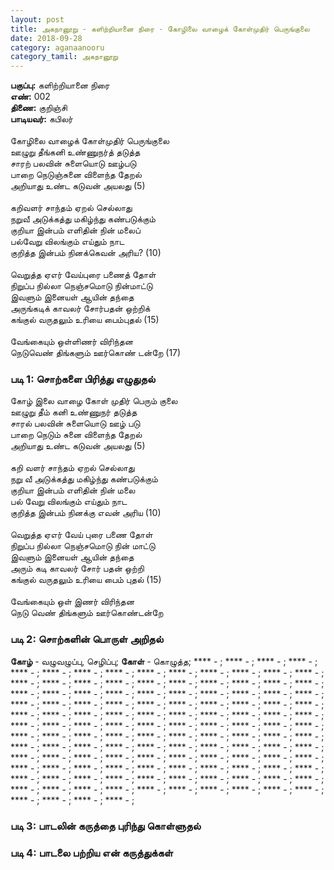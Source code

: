 ```yaml
---
layout: post
title: அகநானூறு - களிற்றியானை நிரை - கோழிலை வாழைக் கோள்முதிர் பெருங்குலை
date: 2018-09-28
category: aganaanooru
category_tamil: அகநானூறு
---
```


**பகுப்பு:** களிற்றியானை நிரை <br/>
**எண்:** 002 <br/>
**திணை:** குறிஞ்சி <br/>
**பாடியவர்:** கபிலர் <br/>
<br/>
கோழிலை வாழைக் கோள்முதிர் பெருங்குலை <br/>
ஊழுறு தீங்கனி உண்ணுநர்த் தடுத்த <br/>
சாரற் பலவின் சுளையொடு ஊழ்படு <br/>
பாறை நெடுஞ்சுனை விளைந்த தேறல் <br/>
அறியாது உண்ட கடுவன் அயலது (5) <br/>
<br/>
கறிவளர் சாந்தம் ஏறல் செல்லாது <br/>
நறுவீ அடுக்கத்து மகிழ்ந்து கண்படுக்கும் <br/>
குறியா இன்பம் எளிதின் நின் மலைப் <br/>
பல்வேறு விலங்கும் எய்தும் நாட <br/>
குறித்த இன்பம் நினக்கெவன் அரிய? (10) <br/>
<br/>
வெறுத்த ஏஎர் வேய்புரை பணைத் தோள் <br/>
நிறுப்ப நில்லா நெஞ்சமொடு நின்மாட்டு <br/>
இவளும் இனையள் ஆயின் தந்தை <br/>
அருங்கடிக் காவலர் சோர்பதன் ஒற்றிக் <br/>
கங்குல் வருதலும் உரியை பைம்புதல் (15) <br/>
<br/>
வேங்கையும் ஒள்ளிணர் விரிந்தன <br/>
நெடுவெண் திங்களும் ஊர்கொண் டன்றே (17)<br/>

### படி 1: சொற்களை பிரித்து எழுதுதல்

கோழ் இலை வாழை கோள் முதிர் பெரும் குலை <br/>
ஊழுறு தீம் கனி உண்ணுநர் தடுத்த <br/>
சாரல் பலவின் சுளையொடு ஊழ் படு <br/>
பாறை நெடும் சுனை விளைந்த தேறல் <br/>
அறியாது உண்ட கடுவன் அயலது (5) <br/>
<br/>
கறி வளர் சாந்தம் ஏறல் செல்லாது <br/>
நறு வீ அடுக்கத்து மகிழ்ந்து கண்படுக்கும் <br/>
குறியா இன்பம் எளிதின் நின் மலை <br/>
பல் வேறு விலங்கும் எய்தும் நாட <br/>
குறித்த இன்பம் நினக்கு எவன் அரிய (10) <br/>
<br/>
வெறுத்த ஏஎர் வேய் புரை பணை தோள் <br/>
நிறுப்ப நில்லா நெஞ்சமொடு நின் மாட்டு <br/>
இவளும் இனையள் ஆயின் தந்தை <br/>
அரும் கடி காவலர் சோர் பதன் ஒற்றி <br/>
கங்குல் வருதலும் உரியை பைம் புதல் (15) <br/>
<br/>
வேங்கையும் ஒள் இணர் விரிந்தன <br/>
நெடு வெண் திங்களும் ஊர்கொண்டன்றே <br/>

### படி 2: சொற்களின் பொருள் அறிதல்

**கோழ்** - வழுவழுப்பு, செழிப்பு; **கோள்** - கொழுத்த; **** - ; **** - ; **** - ; 
**** - ; **** - ; **** - ; **** - ; **** - ; 
**** - ; **** - ; **** - ; **** - ; **** - ; 
**** - ; **** - ; **** - ; **** - ; **** - ; 
**** - ; **** - ; **** - ; **** - ; **** - ; 
**** - ; **** - ; **** - ; **** - ; **** - ; 
**** - ; **** - ; **** - ; **** - ; **** - ; 
**** - ; **** - ; **** - ; **** - ; **** - ; 
**** - ; **** - ; **** - ; **** - ; **** - ; 
**** - ; **** - ; **** - ; **** - ; **** - ; 
**** - ; **** - ; **** - ; **** - ; **** - ; 
**** - ; **** - ; **** - ; **** - ; **** - ; 
**** - ; **** - ; **** - ; **** - ; **** - ; 
**** - ; **** - ; **** - ; **** - ; **** - ; 
**** - ; **** - ; **** - ; **** - ; **** - ; 
**** - ; **** - ; **** - ; **** - ; **** - ; 
**** - ; **** - ; **** - ; **** - ; **** - ; 
**** - ; **** - ; **** - ; **** - ; **** - ; 
**** - ; **** - ; **** - ; **** - ; **** - ; 
**** - ; **** - ; **** - ; **** - ; **** - ; 
**** - ; **** - ; **** - ; **** - ; **** - ; 
**** - ; **** - ; **** - ; **** - ; **** - ; 
**** - ; **** - ; **** - ; **** - ; **** - ; 
**** - ; **** - ; **** - ; **** - ; **** - ; 
**** - ; **** - ; **** - ; **** - ; **** - ; 
**** - ; **** - ; **** - ; **** - ; **** - ; 

### படி 3: பாடலின் கருத்தை புரிந்து கொள்ளுதல்


### படி 4: பாடலை பற்றிய என் கருத்துக்கள்